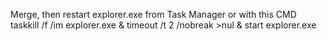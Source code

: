 Merge, then restart explorer.exe from Task Manager or with this CMD
taskkill /f /im explorer.exe & timeout /t 2 /nobreak >nul & start explorer.exe
